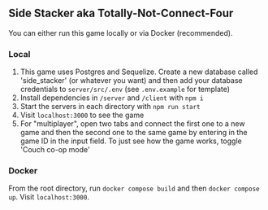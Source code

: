 ## Side Stacker aka Totally-Not-Connect-Four

You can either run this game locally or via Docker (recommended).

### Local 

1. This game uses Postgres and Sequelize. Create a new database called 'side_stacker' (or whatever you want) and then add your database credentials to `server/src/.env` (see `.env.example` for template)
2. Install dependencies in `/server` and `/client` with `npm i`
3. Start the servers in each directory with `npm run start`
4. Visit `localhost:3000` to see the game
5. For "multiplayer", open two tabs and connect the first one to a new game and then the second one to the same game by entering in the game ID in the input field. To just see how the game works, toggle 'Couch co-op mode'

### Docker

From the root directory, run `docker compose build` and then `docker compose up`. Visit `localhost:3000`.